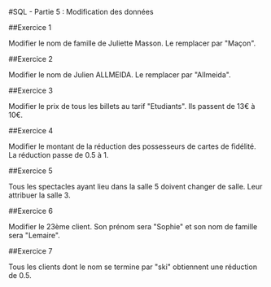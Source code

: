 #SQL - Partie 5 : Modification des données

##Exercice 1

Modifier le nom de famille de Juliette Masson. Le remplacer par "Maçon".

##Exercice 2

Modifier le nom de Julien ALLMEIDA. Le remplacer par "Allmeida".

##Exercice 3

Modifier le prix de tous les billets au tarif "Etudiants". Ils passent de 13€ à 10€.

##Exercice 4

Modifier le montant de la réduction des possesseurs de cartes de fidélité. La réduction passe de 0.5 à 1.

##Exercice 5

Tous les spectacles ayant lieu dans la salle 5 doivent changer de salle. Leur attribuer la salle 3.

##Exercice 6

Modifier le 23ème client. Son prénom sera "Sophie" et son nom de famille sera "Lemaire".

##Exercice 7

Tous les clients dont le nom se termine par "ski" obtiennent une réduction de 0.5.
